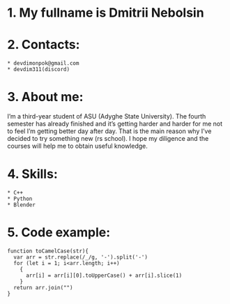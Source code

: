 # 1. My fullname is Dmitrii Nebolsin #
# 2. Contacts: #
	* devdimonpok@gmail.com
	* devdim311(discord)
# 3. About me: # 
I’m a third-year student of ASU (Adyghe State University). The fourth semester has already finished and it’s getting harder and harder for me not to feel I’m getting better day after day. That is the main reason why I’ve decided to try something new (rs school). I hope my diligence and the courses will help me to obtain useful knowledge.
# 4. Skills: #
	* C++
	* Python
	* Blender
# 5. Code example: #
```
function toCamelCase(str){
  var arr = str.replace(/_/g, '-').split('-')
  for (let i = 1; i<arr.length; i++)
    {
      arr[i] = arr[i][0].toUpperCase() + arr[i].slice(1)
    }
  return arr.join("")
}
```